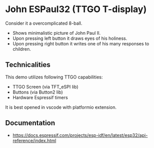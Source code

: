 # John ESPaul32 (TTGO T-display)

Consider it a overcomplicated 8-ball.

* Shows minimalistic picture of John Paul II.
* Upon pressing left button it draws eyes of his holiness.
* Upon pressing right button it writes one of his many responses to children.

## Technicalities

This demo utilizes following TTGO capabilities:

* TTGO Screen (via TFT_eSPI lib)
* Buttons (via Button2 lib)
* Hardware Espressif timers

It is best opened in vscode with platformio extension.

## Documentation

* https://docs.espressif.com/projects/esp-idf/en/latest/esp32/api-reference/index.html